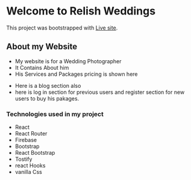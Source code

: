 # Welcome to Relish Weddings

This project was bootstrapped with [Live site](https://independent-service-prov-d0bbd.web.app/).

## About my Website

- My website is for a Wedding Photographer
- It Contains About him
- His Services and Packages pricing is shown here

* Here is a blog section also
* here is log in section for previous users and register section for new users to buy his pakages.

### Technologies used in my project

- React
- React Router
- Firebase
- Bootstrap
- React Bootstrap
- Tostify
- react Hooks
- vanilla Css

